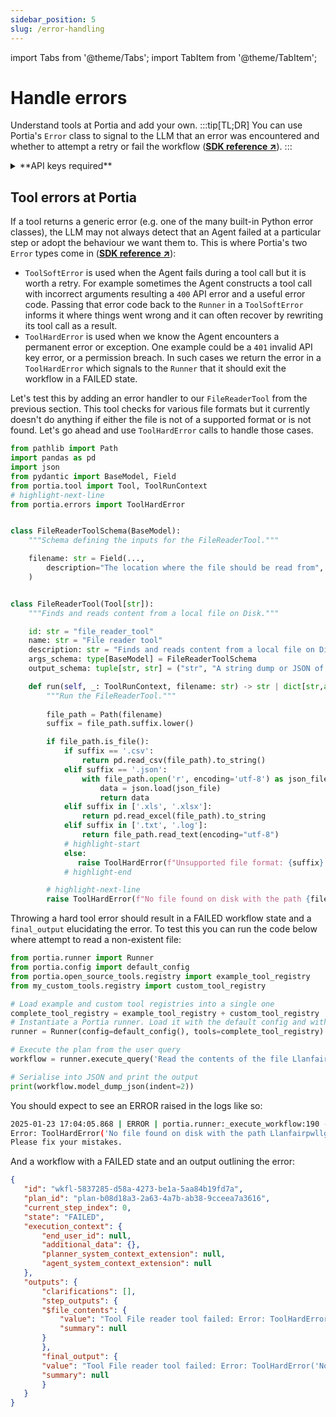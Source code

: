 ```yaml
---
sidebar_position: 5
slug: /error-handling
---
```


import Tabs from '@theme/Tabs';
import TabItem from '@theme/TabItem';

# Handle errors
Understand tools at Portia and add your own.
:::tip[TL;DR]
You can use Portia's `Error` class to signal to the LLM that an error was encountered and whether to attempt a retry or fail the workflow (<a href="/SDK/portia/errors" target="_blank">**SDK reference ↗**</a>).
:::

<details>
<summary>**API keys required**</summary>

We will use a simple GET endpoint from OpenWeatherMap in this section. Please sign up to obtain an API key from them (<a href="https://home.openweathermap.org/users/sign_in" target="_blank">**↗**</a>) and set it in the environment variable `OPENWEATHERMAP_API_KEY`.

We're assuming you already have a Tavily key provisioned from the previous sections in this doc. If not, then head over to their website and do so (<a href="https://tavily.com/" target="_blank">**↗**</a>). We will set it in the environment variable `TAVILY_API_KEY`.
</details>

## Tool errors at Portia
If a tool returns a generic error (e.g. one of the many built-in Python error classes), the LLM may not always detect that an Agent failed at a particular step or adopt the behaviour we want them to. This is where Portia's two `Error` types come in (<a href="/SDK/portia/errors" target="_blank">**SDK reference ↗**</a>):
- `ToolSoftError` is used when the Agent fails during a tool call but it is worth a retry. For example sometimes the Agent constructs a tool call with incorrect arguments resulting a `400` API error and a useful error code. Passing that error code back to the `Runner` in a `ToolSoftError` informs it where things went wrong and it can often recover by rewriting its tool call as a result.
- `ToolHardError` is used when we know the Agent encounters a permanent error or exception. One example could be a `401` invalid API key error, or a permission breach. In such cases we return the error in a `ToolHardError` which signals to the `Runner` that it should exit the workflow in a FAILED state.

Let's test this by adding an error handler to our `FileReaderTool` from the previous section. This tool checks for various file formats but it currently doesn't do anything if either the file is not of a supported format or is not found. Let's go ahead and use `ToolHardError` calls to handle those cases.
```python title="my_custom_tools/file_reader_tool.py"
from pathlib import Path
import pandas as pd
import json
from pydantic import BaseModel, Field
from portia.tool import Tool, ToolRunContext
# highlight-next-line
from portia.errors import ToolHardError


class FileReaderToolSchema(BaseModel):
    """Schema defining the inputs for the FileReaderTool."""

    filename: str = Field(..., 
        description="The location where the file should be read from",
    )


class FileReaderTool(Tool[str]):
    """Finds and reads content from a local file on Disk."""

    id: str = "file_reader_tool"
    name: str = "File reader tool"
    description: str = "Finds and reads content from a local file on Disk"
    args_schema: type[BaseModel] = FileReaderToolSchema
    output_schema: tuple[str, str] = ("str", "A string dump or JSON of the file content")

    def run(self, _: ToolRunContext, filename: str) -> str | dict[str,any]:       
        """Run the FileReaderTool."""
        
        file_path = Path(filename)
        suffix = file_path.suffix.lower()

        if file_path.is_file():
            if suffix == '.csv':
                return pd.read_csv(file_path).to_string()
            elif suffix == '.json':
                with file_path.open('r', encoding='utf-8') as json_file:
                    data = json.load(json_file)
                    return data
            elif suffix in ['.xls', '.xlsx']:
                return pd.read_excel(file_path).to_string
            elif suffix in ['.txt', '.log']:
                return file_path.read_text(encoding="utf-8")
            # highlight-start
            else:
               raise ToolHardError(f"Unsupported file format: {suffix}. Supported formats are .txt, .log, .csv, .json, .xls, .xlsx.")
            # highlight-end

        # highlight-next-line
        raise ToolHardError(f"No file found on disk with the path {filename}.")
```

Throwing a hard tool error should result in a FAILED workflow state and a `final_output` elucidating the error. To test this you can run the code below where attempt to read a non-existent file:
```python title=main.py skip=true
from portia.runner import Runner
from portia.config import default_config
from portia.open_source_tools.registry import example_tool_registry
from my_custom_tools.registry import custom_tool_registry

# Load example and custom tool registries into a single one
complete_tool_registry = example_tool_registry + custom_tool_registry
# Instantiate a Portia runner. Load it with the default config and with the tools above
runner = Runner(config=default_config(), tools=complete_tool_registry)

# Execute the plan from the user query
workflow = runner.execute_query('Read the contents of the file Llanfairpwllgwyngyllgogerychwyrndrobwllllantysiliogogogoch.txt.')

# Serialise into JSON and print the output
print(workflow.model_dump_json(indent=2))
```

You should expect to see an ERROR raised in the logs like so:
```bash
2025-01-23 17:04:05.868 | ERROR | portia.runner:_execute_workflow:190 - error: Tool File reader tool failed
Error: ToolHardError('No file found on disk with the path Llanfairpwllgwyngyllgogerychwyrndrobwllllantysiliogogogoch.txt.')
Please fix your mistakes.
 ```
 And a workflow with a FAILED state and an output outlining the error:
 ```json title=workflow_error.py
{
    "id": "wkfl-5837285-d58a-4273-be1a-5aa84b19fd7a",
    "plan_id": "plan-b08d18a3-2a63-4a7b-ab38-9cceea7a3616",
    "current_step_index": 0,
    "state": "FAILED",
    "execution_context": {
        "end_user_id": null,
        "additional_data": {},
        "planner_system_context_extension": null,
        "agent_system_context_extension": null
    },
    "outputs": {
        "clarifications": [],
        "step_outputs": {
        "$file_contents": {
            "value": "Tool File reader tool failed: Error: ToolHardError('No file found on disk with the path Llanfairpwllgwyngyllgogerychwyrndrobwllllantysiliogogogoch.txt.')\n Please fix your mistakes.",
            "summary": null
        }
        },
        "final_output": {
        "value": "Tool File reader tool failed: Error: ToolHardError('No file found on disk with the path Llanfairpwllgwyngyllgogerychwyrndrobwllllantysiliogogogoch.txt.')\n Please fix your mistakes.",
        "summary": null
        }
    }
}
```